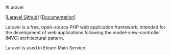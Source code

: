 #Laravel

[[Laravel Github](https://github.com/laravel/laravel)]
[[Documentation](https://laravel.com/docs/5.1)]

Laravel is a free, open-source PHP web application framework,
intended for the development of web applications
following the model–view–controller (MVC) architectural pattern.

Laravel is used in Elearn Main Service.
 
